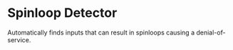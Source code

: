 # Spinloop Detector

Automatically finds inputs that can result in spinloops causing a denial-of-service.
